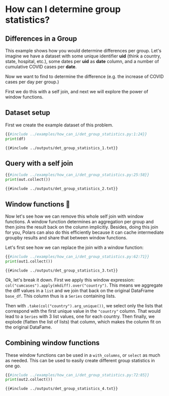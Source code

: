 # How can I determine group statistics?

## Differences in a Group

This example shows how you would determine differences per group. Let's imagine we have a dataset with
some unique identifier **uid** (think a country, state, hospital, etc.), some dates per **uid** as **date** column, and a number of cumulative COVID cases per
**date**. 

Now we want to find to determine the difference (e.g. the increase of COVID cases per day per group.)

First we do this with a self join, and next we will explore the power of window functions.

## Dataset setup
First we create the example dataset of this problem.

```python
{{#include ../examples/how_can_i/det_group_statistics.py:1:24}}
print(df)
```

```text
{{#include ../outputs/det_group_statistics_1.txt}}
```


## Query with a self join
```python
{{#include ../examples/how_can_i/det_group_statistics.py:25:58}}
print(out.collect())
```

```text
{{#include ../outputs/det_group_statistics_2.txt}}
```

## Window functions 💪

Now let's see how we can remove this whole self join with window functions. A window function determines an aggregation
per group and then joins the result back on the column implicitly. Besides, doing this join for you, Polars can also do
this efficiently because it can cache intermediate groupby results and share that between window functions.

Let's first see how we can replace the join with a window function:

```python
{{#include ../examples/how_can_i/det_group_statistics.py:62:71}}
print(out1.collect())
```

```text
{{#include ../outputs/det_group_statistics_3.txt}}
```

Ok, let's break it down. First we apply this window expression: `col("cumcases").apply(mkdiff).over("country")`.
This means we aggregate the diff values in a `list` and we join that back on the original DataFrame `base_df`.
This column thus is a `Series` containing lists.

Then with `.take(col("country").arg_unique())`, we select only the lists that correspond with the first unique value in
the `"country"` column. That would lead to a `Series` with 3 list values, one for each country. Then finally, we explode
(flatten the list of lists) that column, which makes the column fit on the original DataFame.

## Combining window functions

These window functions can be used in a `with_columns`, or `select` as much as needed. This can be used to easily create
different group statistics in one go.

```python
{{#include ../examples/how_can_i/det_group_statistics.py:72:85}}
print(out2.collect())
```

```text
{{#include ../outputs/det_group_statistics_4.txt}}
```
